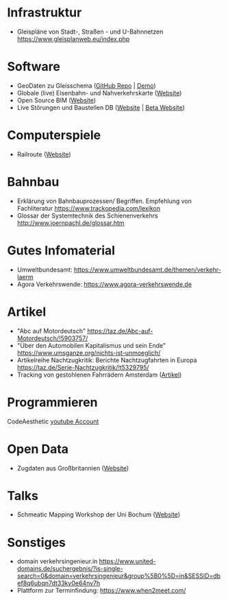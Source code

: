 
# Infrastruktur
- Gleispläne von Stadt-, Straßen - und U-Bahnnetzen https://www.gleisplanweb.eu/index.php

# Software
- GeoDaten zu Gleisschema ([GitHub Repo](https://github.com/tcvdijk/intermetro) | [Demo](https://tcvdijk.github.io/intermetro/web/))
- Globale (live) Eisenbahn- und Nahverkehrskarte ([Website](https://travic.app/))
- Open Source BIM ([Website](https://www.bimcollab.com/de/products/bimcollab-zoom))
- Live Störungen und Baustellen DB ([Website](http://strecken.info/) | [Beta Website](https://strecken-info-beta.de/))

# Computerspiele
- Railroute ([Website](https://railroute.eu/))

# Bahnbau
- Erklärung von Bahnbauprozessen/ Begriffen. Empfehlung von Fachliteratur https://www.trackopedia.com/lexikon
- Glossar der Systemtechnik des Schienenverkehrs http://www.joernpachl.de/glossar.htm

# Gutes Infomaterial
- Umweltbundesamt: https://www.umweltbundesamt.de/themen/verkehr-laerm
- Agora Verkehrswende: https://www.agora-verkehrswende.de

# Artikel
- "Abc auf Motordeutsch" https://taz.de/Abc-auf-Motordeutsch/!5903757/
- "Über den Automobilen Kapitalismus und sein Ende" https://www.umsganze.org/nichts-ist-unmoeglich/
- Artikelreihe Nachtzugkritik: Berichte Nachtzugfahrten in Europa https://taz.de/Serie-Nachtzugkritik/!t5329795/
- Tracking von gestohlenen Fahrrädern Amsterdam ([Artikel](https://journals.plos.org/plosone/article?id=10.1371%2Fjournal.pone.0279906))

# Programmieren
CodeAesthetic [youtube Account](https://www.youtube.com/@CodeAesthetic/videos)

# Open Data
- Zugdaten aus Großbritannien ([Website](https://www.opentraintimes.com/))

# Talks
- Schmeatic Mapping Workshop der Uni Bochum ([Website](https://www.ruhr-uni-bochum.de/schematicmapping/programme.html))
# Sonstiges
- domain verkehrsingenieur.in https://www.united-domains.de/suchergebnis/?is-single-search=0&domain=verkehrsingenieur&group%5B0%5D=in&SESSID=dbef8q6ubqn7dt33kv0e64nv7h
- Plattform zur Terminfindung: https://www.when2meet.com/

